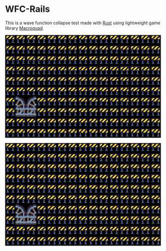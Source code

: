 # WFC-Rails

This is a wave function collapse test made with [Rust](https://www.rust-lang.org/) using lightweight game library [Macroquad](https://macroquad.rs/).

![](wfc-rails.preview.gif)

<img src="wfc-rails.preview.gif">
